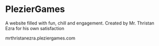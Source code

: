 # PlezierGames
A website filled with fun, chill and engagement. Created by Mr. Thristan Ezra for his own satisfaction

mrthristanezra.pleziergames.com

